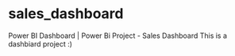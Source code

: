 # sales_dashboard
Power BI Dashboard | Power Bi Project - Sales Dashboard
This is a dashbiard project :)
